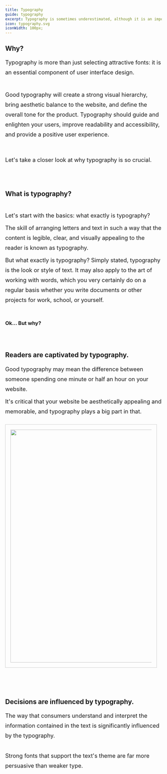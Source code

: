 ```yaml
---
title: Typography
guide: typography
excerpt: Typography is sometimes underestimated, although it is an important part of user interface design.
icon: typography.svg
iconWidth: 100px;
---
```


<script >
function isInViewport(el) {
    const rect = el.getBoundingClientRect();
    return (
        rect.top >= 0 &&
        rect.left >= 0 &&
        rect.bottom <= (window.innerHeight || document.documentElement.clientHeight) &&
        rect.right <= (window.innerWidth || document.documentElement.clientWidth)

    );
}
function show(theId){
  const element = document.querySelector('#nav_'+theId);
  const section = document.querySelector('#'+theId);
 
  if(section && element)

isInViewport(section) ?
       element.classList.add("active") :
       element.classList.remove("active");
}

const ids = ["why","what_are_colors","three_colors","The_60_30_10_rule","iterate_your_colors","contrast","use_colors_consistently"]

document.addEventListener('scroll', function () {
ids.forEach(one => show(one))

        
  

}, {
    passive: true
});
  </script>

<div class="aside">
  <h2> Lesson Contents: </h2>
  <a href="#why" id="nav_why"> Why? </a>
  <a href="#what_are_colors" id="nav_what_are_colors"> What are colors? </a>
  <a href="#three_colors" id="nav_three_colors"> Limit your palette to three colors </a>
   <a href="#The_60_30_10_rule" id="nav_The_60_30_10_rule"> The 60 - 30 -10 rule </a>
  <a href="#iterate_your_colors" id="nav_iterate_your_colors"> Apply then iterate your colors</a>
  <a href="#contrast" id="nav_contrast"> Contrast</a>
  <a href="#use_colors_consistently" id="nav_use_colors_consistently"> Use colors consistently in your interface</a>

</div>
<section id="why">
  <h2>Why?</h2>

  <p>Typography is more than just selecting attractive fonts: it is an essential component of user interface design.
  <br>  <br>
</p>
  <p>Good typography will create a strong visual hierarchy, bring aesthetic balance to the website, and define the overall tone for the product. Typography should guide and enlighten your users, improve readability and accessibility, and provide a positive user experience.
</p>
  <br>  <br>
  <p>
Let's take a closer look at why typography is so crucial.
</p>

</section>

<section id="what_are_colors">

  <h2 > What is typography?</h2>
  <br>
  <p>
    Let's start with the basics: what exactly is typography?

The skill of arranging letters and text in such a way that the content is legible, clear, and visually appealing to the reader is known as typography.

  </p>
  <p>But what exactly is typography? Simply stated, typography is the look or style of text. It may also apply to the art of working with words, which you very certainly do on a regular basis whether you write documents or other projects for work, school, or yourself.
  </p>
  
<br>

  <h3> Ok... But why? </h3>
</section>

<section id="readersType">
  <h2 > Readers are captivated by typography.</h2>
 <p>Good typography may mean the difference between someone spending one minute or half an hour on your website.</p>
 <p>It's critical that your website be aesthetically appealing and memorable, and typography plays a big part in that.</p>
 <br>

 <img src="/componentui/typeography/captivatedType.svg"  style="width: 750px;border: 1px solid #ccc;padding: 1rem"/>
<br>
<br>

</section>
<section id="decisions">
<h2>Decisions are influenced by typography.</h2>

<p>The way that consumers understand and interpret the information contained in the text is significantly influenced by the typography.</p>
 <br>

<p>Strong fonts that support the text's theme are far more persuasive than weaker type.</p>
</section>

<style>
  section{
      margin-bottom: 5rem;
  }
  p {
    font-size: 1.125rem;
    line-height: 1.7777778;
    margin: 0.5rem 0;
  }

img{
max-width: 90%;
}
.aside {
position: fixed;
right: 5%;
display: flex;
flex-direction: column;
top: 15%;
}

.aside h2 {
margin-bottom: 2rem
}

.aside a {
padding-left: 1rem;
border-left: 3px solid #ccc;
padding: 0.5rem 1rem;
color: #999;
}

.aside a:hover, .aside a.active{
border-color: #5d60ef;
color: #5d60ef;
background-color: #ded7fb47;
padding: 0.5rem 1rem;
font-weight: bold
}

@media (max-width: 1262px) {
.aside {
display: none;
}
}
</style>
